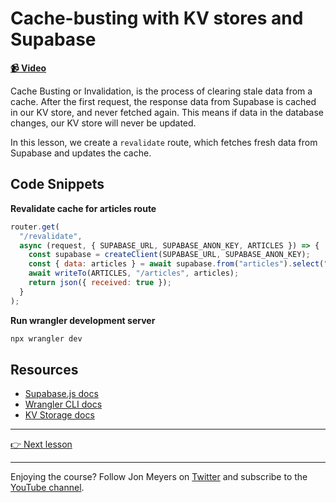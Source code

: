 # Cache-busting with KV stores and Supabase

**[📹 Video](https://egghead.io/lessons/cloudflare-cache-busting-with-cloudflare-kv-stores-and-supabase?af=9qsk0a)**

Cache Busting or Invalidation, is the process of clearing stale data from a cache. After the first request, the response data from Supabase is cached in our KV store, and never fetched again. This means if data in the database changes, our KV store will never be updated.

In this lesson, we create a `revalidate` route, which fetches fresh data from Supabase and updates the cache.

## Code Snippets

**Revalidate cache for articles route**

```javascript
router.get(
  "/revalidate",
  async (request, { SUPABASE_URL, SUPABASE_ANON_KEY, ARTICLES }) => {
    const supabase = createClient(SUPABASE_URL, SUPABASE_ANON_KEY);
    const { data: articles } = await supabase.from("articles").select("*");
    await writeTo(ARTICLES, "/articles", articles);
    return json({ received: true });
  }
);
```

**Run wrangler development server**

```bash
npx wrangler dev
```

## Resources

- [Supabase.js docs](https://github.com/supabase/supabase-js)
- [Wrangler CLI docs](https://developers.cloudflare.com/workers/wrangler/commands/)
- [KV Storage docs](https://developers.cloudflare.com/workers/runtime-apis/kv/)

---

[👉 Next lesson](/09-revalidate-stale-data-by-id)

---

Enjoying the course? Follow Jon Meyers on [Twitter](https://twitter.com/jonmeyers_io) and subscribe to the [YouTube channel](https://www.youtube.com/c/jonmeyers).
